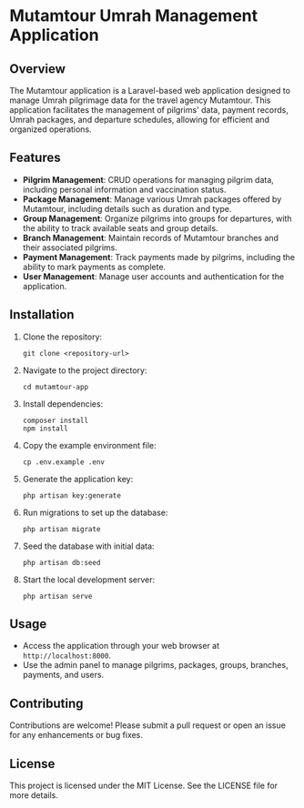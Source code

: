 # Mutamtour Umrah Management Application

## Overview
The Mutamtour application is a Laravel-based web application designed to manage Umrah pilgrimage data for the travel agency Mutamtour. This application facilitates the management of pilgrims' data, payment records, Umrah packages, and departure schedules, allowing for efficient and organized operations.

## Features
- **Pilgrim Management**: CRUD operations for managing pilgrim data, including personal information and vaccination status.
- **Package Management**: Manage various Umrah packages offered by Mutamtour, including details such as duration and type.
- **Group Management**: Organize pilgrims into groups for departures, with the ability to track available seats and group details.
- **Branch Management**: Maintain records of Mutamtour branches and their associated pilgrims.
- **Payment Management**: Track payments made by pilgrims, including the ability to mark payments as complete.
- **User Management**: Manage user accounts and authentication for the application.

## Installation
1. Clone the repository:
   ```
   git clone <repository-url>
   ```
2. Navigate to the project directory:
   ```
   cd mutamtour-app
   ```
3. Install dependencies:
   ```
   composer install
   npm install
   ```
4. Copy the example environment file:
   ```
   cp .env.example .env
   ```
5. Generate the application key:
   ```
   php artisan key:generate
   ```
6. Run migrations to set up the database:
   ```
   php artisan migrate
   ```
7. Seed the database with initial data:
   ```
   php artisan db:seed
   ```
8. Start the local development server:
   ```
   php artisan serve
   ```

## Usage
- Access the application through your web browser at `http://localhost:8000`.
- Use the admin panel to manage pilgrims, packages, groups, branches, payments, and users.

## Contributing
Contributions are welcome! Please submit a pull request or open an issue for any enhancements or bug fixes.

## License
This project is licensed under the MIT License. See the LICENSE file for more details.